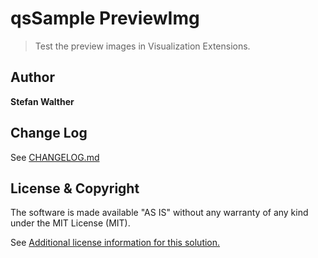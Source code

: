 # qsSample PreviewImg
> Test the preview images in Visualization Extensions.


## Author

**Stefan Walther**


## Change Log

See [CHANGELOG.md](CHANGELOG.md)

## License & Copyright
The software is made available "AS IS" without any warranty of any kind under the MIT License (MIT).

See [Additional license information for this solution.](LICENSE.md)




